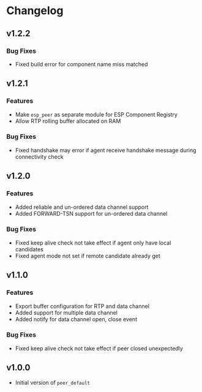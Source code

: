 # Changelog

## v1.2.2

### Bug Fixes

- Fixed build error for component name miss matched

## v1.2.1

### Features

- Make `esp_peer` as separate module for ESP Component Registry
- Allow RTP rolling buffer allocated on RAM

### Bug Fixes

- Fixed handshake may error if agent receive handshake message during connectivity check

## v1.2.0

### Features

- Added reliable and un-ordered data channel support
- Added FORWARD-TSN support for un-ordered data channel

### Bug Fixes

- Fixed keep alive check not take effect if agent only have local candidates
- Fixed agent mode not set if remote candidate already get

## v1.1.0

### Features

- Export buffer configuration for RTP and data channel
- Added support for multiple data channel
- Added notify for data channel open, close event

### Bug Fixes

- Fixed keep alive check not take effect if peer closed unexpectedly


## v1.0.0

- Initial version of `peer_default`
